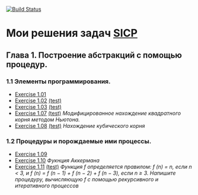 [![Build Status](https://travis-ci.com/dzencot/sicp-solutions.svg?branch=master)](https://travis-ci.com/dzencot/sicp-solutions)
# Мои решения задач [SICP](https://mitpress.mit.edu/sicp/full-text/book/book.html)
## Глава 1. Построение абстракций с помощью процедур.
### 1.1 Элементы программирования.
  - [Exercise 1.01](./solutions/1_01_rkt)
  - [Exercise 1.02](./solutions/1_02_rkt) [(test)](./tests/1_02.test.rkt)
  - [Exercise 1.03](./solutions/1_03_rkt) [(test)](./tests/1_03.test.rkt)
  - [Exercise 1.07](./solutions/1_07_rkt) [(test)](./tests/1_07.test.rkt) *Модифицированное нахождение квадратного корня методом Ньютона.*
  - [Exercise 1.08](./solutions/1_08.rkt) [(test)](./tests/1_08.test.rkt) *Нахождение кубического корня*
### 1.2 Процедуры и порождаемые ими процессы.
  - [Exercise 1.09](./solutions/1_09.rkt)
  - [Exercise 1.10](./solutions/1_10.rkt) *Фукнция Аккермана*
  - [Exercise 1.11](./solutions/1_11.rkt) [(test)](./tests/1_11.test.rkt) *Функция f определяется правилом: f (n) = n, если n < 3, и f (n) = f (n − 1) + f (n − 2) + f (n − 3), если n ≥ 3. Напишите процедуру, вычисляющую f с помощью рекурсивного и итеративного процессов*
